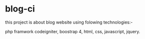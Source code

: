 # blog-ci
this project is about blog website using folowing technologies:-

php framwork codeigniter,
boostrap 4,
html,
css,
javascript,
jquery.
